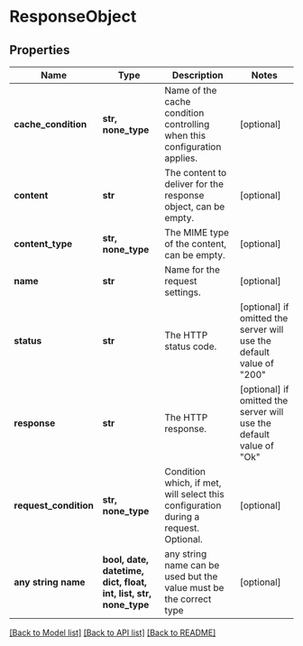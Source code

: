# ResponseObject


## Properties
Name | Type | Description | Notes
------------ | ------------- | ------------- | -------------
**cache_condition** | **str, none_type** | Name of the cache condition controlling when this configuration applies. | [optional] 
**content** | **str** | The content to deliver for the response object, can be empty. | [optional] 
**content_type** | **str, none_type** | The MIME type of the content, can be empty. | [optional] 
**name** | **str** | Name for the request settings. | [optional] 
**status** | **str** | The HTTP status code. | [optional]  if omitted the server will use the default value of "200"
**response** | **str** | The HTTP response. | [optional]  if omitted the server will use the default value of "Ok"
**request_condition** | **str, none_type** | Condition which, if met, will select this configuration during a request. Optional. | [optional] 
**any string name** | **bool, date, datetime, dict, float, int, list, str, none_type** | any string name can be used but the value must be the correct type | [optional]

[[Back to Model list]](../README.md#documentation-for-models) [[Back to API list]](../README.md#documentation-for-api-endpoints) [[Back to README]](../README.md)


